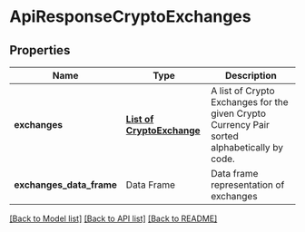 # ApiResponseCryptoExchanges

[//]: # (CLASS:IntrinioSDK::ApiResponseCryptoExchanges)

[//]: # (KIND:object)

## Properties

[//]: # (START_DEFINITION)

Name | Type | Description
------------ | ------------- | -------------
**exchanges** | [**List of CryptoExchange**](CryptoExchange.md) | A list of Crypto Exchanges for the given Crypto Currency Pair sorted alphabetically by code. &nbsp;
**exchanges_data_frame** | Data Frame | Data frame representation of exchanges

[//]: # (END_DEFINITION)


[//]: # (CONTAINED_CLASS:IntrinioSDK::CryptoExchange)


[[Back to Model list]](../README.md#documentation-for-models) [[Back to API list]](../README.md#documentation-for-api-endpoints) [[Back to README]](../README.md)



